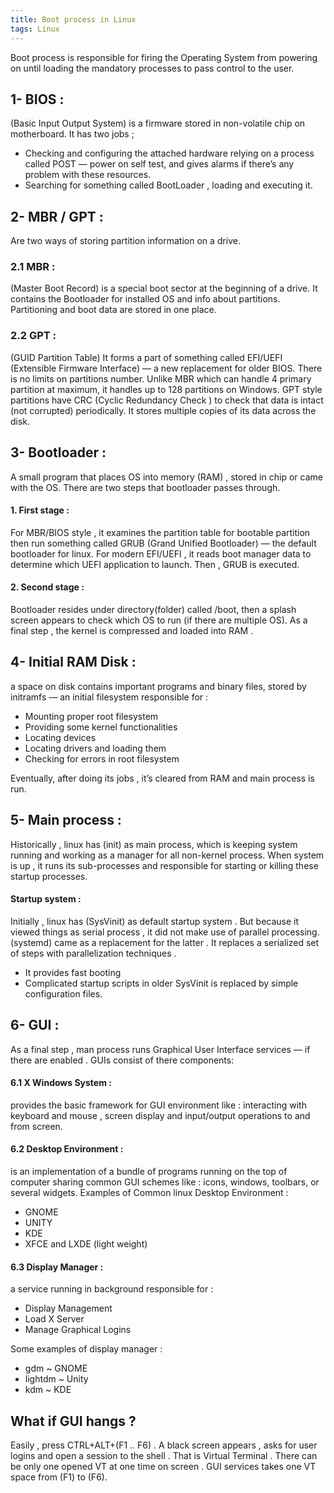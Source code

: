 ```yaml
---
title: Boot process in Linux
tags: Linux
---
```


Boot process is responsible for firing the Operating System from powering on until loading the mandatory processes to pass control to the user.

## 1- BIOS :
(Basic Input Output System) is a firmware stored in non-volatile chip on motherboard. It has two jobs ;
* Checking and configuring the attached hardware relying on a process called POST — power on self test, and gives alarms if there’s any problem with these resources.
* Searching for something called BootLoader , loading and executing it.

## 2- MBR / GPT :
Are two ways of storing partition information on a drive.

### 2.1 MBR :
(Master Boot Record) is a special boot sector at the beginning of a drive. It contains the Bootloader for installed OS and info about partitions.
Partitioning and boot data are stored in one place.

### 2.2 GPT :
(GUID Partition Table)
It forms a part of something called EFI/UEFI (Extensible Firmware Interface) — a new replacement for older BIOS.
There is no limits on partitions number. Unlike MBR which can handle 4 primary partition at maximum, it handles up to 128 partitions on Windows.
GPT style partitions have CRC (Cyclic Redundancy Check ) to check that data is intact (not corrupted) periodically.
It stores multiple copies of its data across the disk.


## 3- Bootloader :
A small program that places OS into memory (RAM) , stored in chip or came with the OS.
There are two steps that bootloader passes through.

#### 1. First stage :
For MBR/BIOS style , it examines the partition table for bootable partition then run something called GRUB (Grand Unified Bootloader) — the default bootloader for linux.
For modern EFI/UEFI , it reads boot manager data to determine which UEFI application to launch. Then , GRUB is executed.

#### 2. Second stage :
Bootloader resides under directory(folder) called /boot, then a splash screen appears to check which OS to run (if there are multiple OS).
As a final step , the kernel is compressed and loaded into RAM .

## 4- Initial RAM Disk :
a space on disk contains important programs and binary files, stored by initramfs — an initial filesystem responsible for :
* Mounting proper root filesystem
* Providing some kernel functionalities
* Locating devices
* Locating drivers and loading them
* Checking for errors in root filesystem

Eventually, after doing its jobs , it’s cleared from RAM and main process is run.

## 5- Main process :
Historically , linux has (init) as main process, which is keeping system running and working as a manager for all non-kernel process.
When system is up , it runs its sub-processes and responsible for starting or killing these startup processes.

#### Startup system :
Initially , linux has (SysVinit) as default startup system . But because it viewed things as serial process , it did not make use of parallel processing.
(systemd) came as a replacement for the latter . It replaces a serialized set of steps with parallelization techniques .
* It provides fast booting
* Complicated startup scripts in older SysVinit is replaced by simple configuration files.

## 6- GUI :
As a final step , man process runs Graphical User Interface services — if there are enabled .
GUIs consist of there components:

#### 6.1 X Windows System :
provides the basic framework for GUI environment like : interacting with keyboard and mouse , screen display and input/output operations to and from screen.

#### 6.2 Desktop Environment :
is an implementation of a bundle of programs running on the top of computer sharing common GUI schemes like : icons, windows, toolbars, or several widgets.
Examples of Common linux Desktop Environment :

* GNOME
* UNITY
* KDE
* XFCE and LXDE (light weight)

#### 6.3 Display Manager :
a service running in background responsible for :
* Display Management
* Load X Server
* Manage Graphical Logins

Some examples of display manager :
* gdm ~ GNOME
* lightdm ~ Unity
* kdm ~ KDE

## What if GUI hangs ?
Easily , press CTRL+ALT+(F1 .. F6) .
A black screen appears , asks for user logins and open a session to the shell . That is Virtual Terminal .
There can be only one opened VT at one time on screen . GUI services takes one VT space from (F1) to (F6).